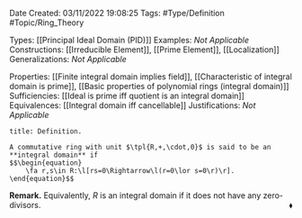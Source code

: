 <div class="topSpace"></div>

Date Created: 03/11/2022 19:08:25
Tags: #Type/Definition #Topic/Ring_Theory

Types: [[Principal Ideal Domain (PID)]]
Examples: _Not Applicable_
Constructions: [[Irreducible Element]], [[Prime Element]], [[Localization]]
Generalizations: _Not Applicable_

Properties: [[Finite integral domain implies field]], [[Characteristic of integral domain is prime]], [[Basic properties of polynomial rings (integral domain)]]
Sufficiencies: [[Ideal is prime iff quotient is an integral domain]]
Equivalences: [[Integral domain iff cancellable]]
Justifications: _Not Applicable_

``` ad-Definition
title: Definition.

A commutative ring with unit $\tpl{R,+,\cdot,0}$ is said to be an **integral domain** if
$$\begin{equation}
    \fa r,s\in R:\l[rs=0\Rightarrow\l(r=0\lor s=0\r)\r].
\end{equation}$$

```

**Remark.** Equivalently, $R$ is an integral domain if it does not have any zero-divisors.<span style="float:right;">$\blacklozenge$</span>
